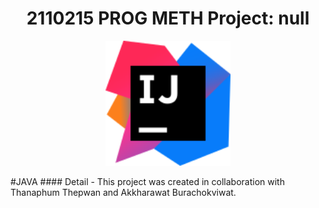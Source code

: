 <h1 align="center">2110215 PROG METH Project: null</h1>

<p align="center">
  <img width="200" height="200" src="https://github.com/JetBrains/logos/blob/master/web/intellij-idea/intellij-idea.svg">
</p>
#JAVA
#### Detail
- This project was created in collaboration with Thanaphum Thepwan and Akkharawat Burachokviwat.
